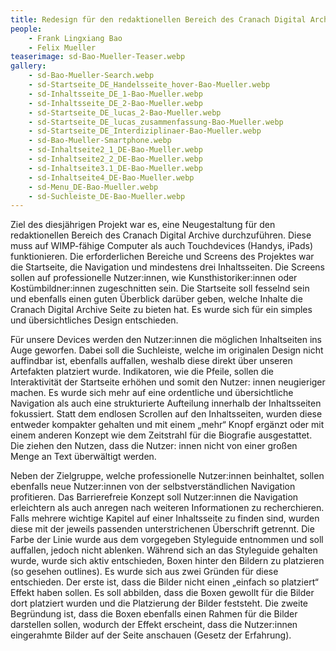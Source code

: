 ```yaml
---
title: Redesign für den redaktionellen Bereich des Cranach Digital Archive
people:
    - Frank Lingxiang Bao
    - Felix Mueller
teaserimage: sd-Bao-Mueller-Teaser.webp
gallery:
    - sd-Bao-Mueller-Search.webp
    - sd-Startseite_DE_Handelsseite_hover-Bao-Mueller.webp
    - sd-Inhaltsseite_DE_1-Bao-Mueller.webp
    - sd-Inhaltsseite_DE_2-Bao-Mueller.webp
    - sd-Startseite_DE_lucas_2-Bao-Mueller.webp
    - sd-Startseite_DE_lucas_zusammenfassung-Bao-Mueller.webp
    - sd-Startseite_DE_Interdiziplinaer-Bao-Mueller.webp
    - sd-Bao-Mueller-Smartphone.webp
    - sd-Inhaltseite2_1_DE-Bao-Mueller.webp
    - sd-Inhaltseite2_2_DE-Bao-Mueller.webp
    - sd-Inhaltseite3.1_DE-Bao-Mueller.webp
    - sd-Inhaltseite4_DE-Bao-Mueller.webp
    - sd-Menu_DE-Bao-Mueller.webp
    - sd-Suchleiste_DE-Bao-Mueller.webp
---
```


Ziel des diesjährigen Projekt war es, eine Neugestaltung für den redaktionellen Bereich des Cranach Digital Archive durchzuführen. Diese muss auf WIMP-fähige Computer als auch Touchdevices (Handys, iPads) funktionieren. 
Die erforderlichen Bereiche und Screens des Projektes war die Startseite, die Navigation und mindestens drei Inhaltsseiten. Die Screens sollen auf professionelle Nutzer:innen, wie Kunsthistoriker:innen oder Kostümbildner:innen zugeschnitten sein. 
Die Startseite soll fesselnd sein und ebenfalls einen guten Überblick darüber geben, welche Inhalte die Cranach Digital Archive Seite zu bieten hat. Es wurde sich für ein simples und übersichtliches Design entschieden.

Für unsere Devices werden den Nutzer:innen die möglichen Inhaltseiten ins Auge geworfen. Dabei soll die Suchleiste, welche im originalen Design nicht auffindbar ist, ebenfalls auffallen, weshalb diese direkt über unseren Artefakten platziert wurde. 
Indikatoren, wie die Pfeile, sollen die Interaktivität der Startseite erhöhen und somit den Nutzer: innen neugieriger machen. Es wurde sich mehr auf eine ordentliche und übersichtliche Navigation als auch eine strukturierte Aufteilung innerhalb der Inhaltsseiten fokussiert. 
Statt dem endlosen Scrollen auf den Inhaltsseiten, wurden diese entweder kompakter gehalten und mit einem „mehr“ Knopf ergänzt oder mit einem anderen Konzept wie dem Zeitstrahl für die Biografie ausgestattet. Die ziehen den Nutzen, dass die Nutzer: innen nicht von einer großen Menge an Text überwältigt werden.

Neben der Zielgruppe, welche professionelle Nutzer:innen beinhaltet, sollen ebenfalls neue Nutzer:innen von der selbstverständlichen Navigation profitieren. Das Barrierefreie Konzept soll Nutzer:innen die Navigation erleichtern als auch anregen nach weiteren Informationen zu recherchieren. Falls mehrere wichtige Kapitel auf einer Inhaltsseite zu finden sind, wurden diese mit der jeweils passenden unterstrichenen Überschrift getrennt. Die Farbe der Linie wurde aus dem vorgegeben Styleguide entnommen und soll auffallen, jedoch nicht ablenken. 
Während sich an das Styleguide gehalten wurde, wurde sich aktiv entschieden, Boxen hinter den Bildern zu platzieren (so gesehen outlines). Es wurde sich aus zwei Gründen für diese entschieden. Der erste ist, dass die Bilder nicht einen „einfach so platziert“ Effekt haben sollen. 
Es soll abbilden, dass die Boxen gewollt für die Bilder dort platziert wurden und die Platzierung der Bilder feststeht. Die zweite Begründung ist, dass die Boxen ebenfalls einen Rahmen für die Bilder darstellen sollen, wodurch der Effekt erscheint, dass die Nutzer:innen eingerahmte Bilder auf der Seite anschauen (Gesetz der Erfahrung).
